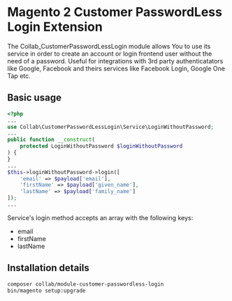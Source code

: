 # Magento 2 Customer PasswordLess Login Extension

The Collab_CustomerPasswordLessLogin module allows You to use its service in order to create an account
or login frontend user without the need of a password. Useful for integrations with 3rd party authenticatators
like Google, Facebook and theirs services like Facebook Login, Google One Tap etc.

## Basic usage

```php
<?php
...
use Collab\CustomerPasswordLessLogin\Service\LoginWithoutPassword;
...
public function __construct(
    protected LoginWithoutPassword $loginWithoutPassword
) {
}
...
$this->loginWithoutPassword->login([
    'email' => $payload['email'],
    'firstName' => $payload['given_name'],
    'lastName' => $payload['family_name']
]);
...
```

Service's login method accepts an array with the following keys:
- email
- firstName
- lastName

## Installation details
```bash
composer collab/module-customer-passwordless-login
bin/magento setup:upgrade
```
